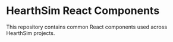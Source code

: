 # HearthSim React Components

This repository contains common React components used across HearthSim projects.